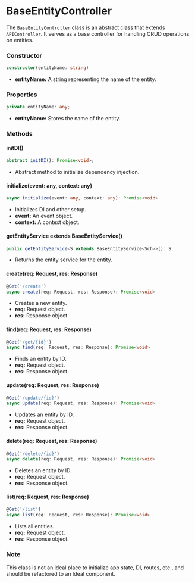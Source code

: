 # BaseEntityController

The `BaseEntityController` class is an abstract class that extends `APIController`. It serves as a base controller for handling CRUD operations on entities. 

### Constructor
```typescript
constructor(entityName: string)
```

- **entityName:** A string representing the name of the entity.

### Properties
```typescript
private entityName: any;
```

- **entityName:** Stores the name of the entity.

### Methods

#### initDI()
```typescript
abstract initDI(): Promise<void>;
```
- Abstract method to initialize dependency injection. 

#### initialize(event: any, context: any)
```typescript
async initialize(event: any, context: any): Promise<void>
```
- Initializes DI and other setup.
- **event:** An event object.
- **context:** A context object.

#### getEntityService extends BaseEntityService()
```typescript
public getEntityService<S extends BaseEntityService<Sch>>(): S
```
- Returns the entity service for the entity.

#### create(req: Request, res: Response)
```typescript
@Get('/create')
async create(req: Request, res: Response): Promise<void>
```
- Creates a new entity.
- **req:** Request object.
- **res:** Response object.

#### find(req: Request, res: Response)
```typescript
@Get('/get/{id}')
async find(req: Request, res: Response): Promise<void>
```
- Finds an entity by ID.
- **req:** Request object.
- **res:** Response object.

#### update(req: Request, res: Response)
```typescript
@Get('/update/{id}')
async update(req: Request, res: Response): Promise<void>
```
- Updates an entity by ID.
- **req:** Request object.
- **res:** Response object.

#### delete(req: Request, res: Response)
```typescript
@Get('/delete/{id}')
async delete(req: Request, res: Response): Promise<void>
```
- Deletes an entity by ID.
- **req:** Request object.
- **res:** Response object.

#### list(req: Request, res: Response)
```typescript
@Get('/list')
async list(req: Request, res: Response): Promise<void>
```
- Lists all entities.
- **req:** Request object.
- **res:** Response object.

### Note
This class is not an ideal place to initialize app state, DI, routes, etc., and should be refactored to an Ideal component.
